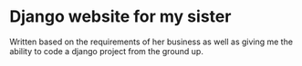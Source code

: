 Django website for my sister
============================

Written based on the requirements of her business as well as giving me the ability to code a django project from the ground up.